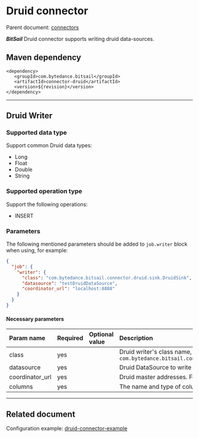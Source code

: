 # Druid connector

Parent document: [connectors](../introduction.md)

***BitSail*** Druid connector supports writing druid data-sources.

## Maven dependency

```text
<dependency>
   <groupId>com.bytedance.bitsail</groupId>
   <artifactId>connector-druid</artifactId>
   <version>${revision}</version>
</dependency>
```

-----

## Druid Writer

### Supported data type

Support common Druid data types:

- Long
- Float
- Double
- String

### Supported operation type

Support the following operations:

- INSERT


### Parameters

The following mentioned parameters should be added to `job.writer` block when using, for example:

```json
{
  "job": {
    "writer": {
      "class": "com.bytedance.bitsail.connector.druid.sink.DruidSink",
      "datasource": "testDruidDataSource",
      "coordinator_url": "localhost:8888"
    }
  }
}
```


#### Necessary parameters

| Param name             | Required | Optional value | Description                                                                       |
|:-----------------------|:---------|:---------------|:----------------------------------------------------------------------------------|
| class                  | yes  |       | Druid writer's class name, `com.bytedance.bitsail.connector.druid.sink.DruidSink` |
| datasource             | yes | | Druid DataSource to write                                                         |
| coordinator_url        | yes | | Druid master addresses. Format is `<host>:<port>`                                 |
| columns                | yes | | The name and type of columns to write                                             |

-----

## Related document

Configuration example: [druid-connector-example](./druid-example.md)
